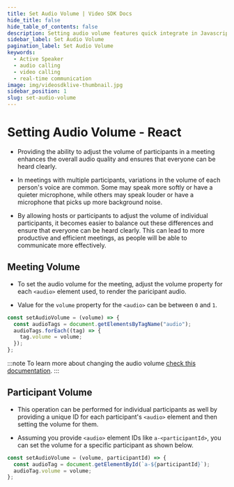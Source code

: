 ```yaml
---
title: Set Audio Volume | Video SDK Docs
hide_title: false
hide_table_of_contents: false
description: Setting audio volume features quick integrate in Javascript, React JS, Android, IOS, React Native, Flutter with Video SDK to add live video & audio conferencing to your applications.
sidebar_label: Set Audio Volume
pagination_label: Set Audio Volume
keywords:
  - Active Speaker
  - audio calling
  - video calling
  - real-time communication
image: img/videosdklive-thumbnail.jpg
sidebar_position: 1
slug: set-audio-volume
---
```


# Setting Audio Volume - React

- Providing the ability to adjust the volume of participants in a meeting enhances the overall audio quality and ensures that everyone can be heard clearly.

- In meetings with multiple participants, variations in the volume of each person's voice are common. Some may speak more softly or have a quieter microphone, while others may speak louder or have a microphone that picks up more background noise.

- By allowing hosts or participants to adjust the volume of individual participants, it becomes easier to balance out these differences and ensure that everyone can be heard clearly. This can lead to more productive and efficient meetings, as people will be able to communicate more effectively.


## Meeting Volume

- To set the audio volume for the meeting, adjust the volume property for each `<audio>` element used, to render the paricipant audio.

- Value for the `volume` property for the `<audio>` can be between `0` and `1`.

```js
const setAudioVolume = (volume) => {
  const audioTags = document.getElementsByTagName("audio");
  audioTags.forEach((tag) => {
    tag.volume = volume;
  });
};
```

:::note
To learn more about changing the audio volume [check this documentation](https://developer.mozilla.org/en-US/docs/Web/API/HTMLMediaElement/volume).
:::

## Participant Volume

- This operation can be performed for individual participants as well by providing a unique ID for each participant's `<audio>` element and then setting the volume for them.

- Assuming you provide `<audio>` element IDs like `a-<participantId>`, you can set the volume for a specific participant as shown below.

```js
const setAudioVolume = (volume, participantId) => {
  const audioTag = document.getElementById(`a-${participantId}`);
  audioTag.volume = volume;
};
```
